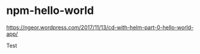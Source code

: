 # npm-hello-world

https://ngeor.wordpress.com/2017/11/13/cd-with-helm-part-0-hello-world-app/

Test

